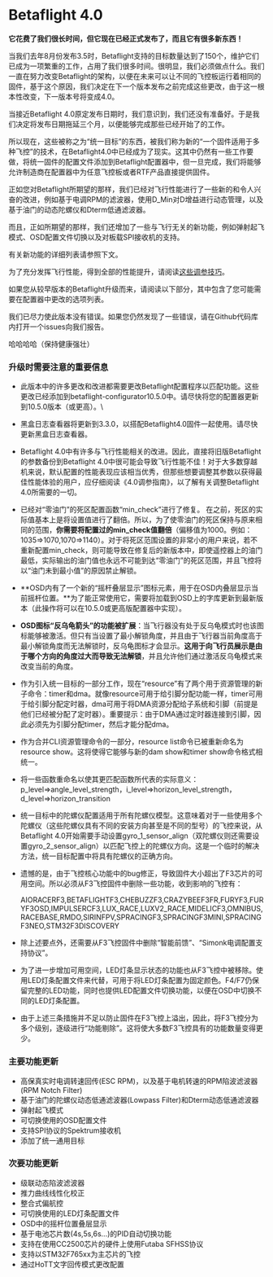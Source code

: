 # Betaflight 4.0

**它花费了我们很长时间，但它现在已经正式发布了，而且它有很多新东西！**

当我们去年8月份发布3.5时，Betaflight支持的目标数量达到了150个，维护它们已成为一项繁重的工作，占用了我们很多时间。很明显，我们必须做点什么。我们一直在努力改变Betaflight的架构，以便在未来可以让不同的飞控板运行着相同的固件，基于这个原因，我们决定在下一个版本发布之前完成这些更改，由于这一根本性改变，下一版本号将变成4.0。

当接近Betaflight 4.0原定发布日期时，我们意识到，我们还没有准备好。于是我们决定将发布日期拖延三个月，以便能够完成那些已经开始了的工作。

所以现在，这些被称之为“统一目标”的东西，被我们称为新的“一个固件适用于多种飞控”的技术，在Betaflight4.0中已经成为了现实。这其中仍然有一些工作要做，将统一固件的配置文件添加到Betaflight配置器中，但一旦完成，我们将能够允许制造商在配置器中为任意飞控板或者RTF产品直接提供固件。

正如您对Betaflight所期望的那样，我们已经对飞行性能进行了一些新的和令人兴奋的改进，例如基于电调RPM的滤波器，使用D_Min对D增益进行动态管理，以及基于油门的动态陀螺仪和Dterm低通滤波器。

而且，正如所期望的那样，我们还增加了一些与飞行无关的新功能，例如弹射起飞模式、OSD配置文件切换以及对板载SPI接收机的支持。

有关新功能的详细列表请参照下文。

为了充分发挥飞行性能，得到全部的性能提升，请阅读[这些调参技巧](../tuning-notes/betaflight-4.0.md)。

如果您从较早版本的Betaflight升级而来，请阅读以下部分，其中包含了您可能需要在配置器中更改的选项列表。

我们已尽力使此版本没有错误。如果您仍然发现了一些错误，请在Github代码库内打开一个issues向我们报告。

哈哈哈哈（保持健康强壮）

### **升级时需要注意的重要信息**

* 此版本中的许多更改和改进都需要更改Betaflight配置程序以匹配功能。这些更改已经添加到betaflight-configurator10.5.0中。请尽快将您的配置器更新到10.5.0版本（或更高）。\

* 黑盒日志查看器将更新到3.3.0，以搭配Betaflight4.0固件一起使用。请尽快更新黑盒日志查看器。
* Betaflight 4.0中有许多与飞行性能相关的改进。因此，直接将旧版Betaflight的参数备份到Betaflight 4.0中很可能会导致飞行性能不佳！对于大多数穿越机来说，默认配置的性能表现应该相当优秀，但那些想要调整其参数以获得最佳性能体验的用户，应仔细阅读《4.0调参指南》，以了解有关调整Betaflight 4.0所需要的一切。
* 已经对“零油门”的死区配置函数“min_check”进行了修复。 在之前，死区的实际值基本上是将设置值进行了翻倍。所以，为了使零油门的死区保持与原来相同的范围，**你需要将配置过的min_check值翻倍**（偏移值为1000。例如：1035=>1070,1070=>1140）。对于将死区范围设置的非常小的用户来说，若不重新配置min_check，则可能导致在修复后的新版本中，即使遥控器上的油门最低，实际输出的油门值也永远不可能到达“零油门”的死区范围，并且飞控将以“油门未到最小值”的原因禁止解锁。
* **OSD内有了一个新的“摇杆叠层显示”图标元素，用于在OSD内叠层显示当前摇杆位置。**为了能正常使用它，需要将加载到OSD上的字库更新到最新版本（此操作将可以在10.5.0或更高版配置器中实现）。
* **OSD图标“反乌龟箭头”的功能被扩展**：当飞行器没有处于反乌龟模式时也该图标能够被激活。但只有当设置了最小解锁角度，并且由于飞行器当前角度高于最小解锁角度而无法解锁时，反乌龟图标才会显示。**这用于向飞行员展示是由于哪个方向的角度过大而导致无法解锁**，并且允许他们通过激活反乌龟模式来改变当前的角度。
* 作为引入统一目标的一部分工作，现在“resource”有了两个用于资源管理的新子命令：timer和dma。就像resource可用于给引脚分配功能一样，timer可用于给引脚分配定时器，dma可用于将DMA资源分配给子系统和引脚（前提是他们已经被分配了定时器）。重要提示：由于DMA通过定时器连接到引脚，因此必须先为引脚分配timer，然后才能分配dma。
* 作为合并CLI资源管理命令的一部分，resource list命令已被重新命名为 resource show。这将使得它能够与新的dam show和timer show命令格式相统一。
* 将一些函数重命名以使其更匹配函数所代表的实际意义：p_level=>angle_level_strength，i_level=>horizon_level_strength，d_level=>horizon_transition
* 统一目标中的陀螺仪配置适用于所有陀螺仪模型。这意味着对于一些使用多个陀螺仪（这些陀螺仪具有不同的安装方向甚至是不同的型号）的飞控来说，从Betaflight 4.0开始需要手动设置gyro\_1\_sensor_align（双陀螺仪则还需要设置gyro\_2\_sensor_align）以匹配飞控上的陀螺仪方向。这是一个临时的解决方法，统一目标配置中将具有陀螺仪的正确方向。
*   遗憾的是，由于飞控核心功能中的bug修正，导致固件大小超出了F3芯片的可用空间。所以必须从F3飞控固件中删除一些功能，收到影响的飞控有：

    AIORACERF3,BETAFLIGHTF3,CHEBUZZF3,CRAZYBEEF3FR,FURYF3,FURYF3OSD,IMPULSERCF3,LUX_RACE,LUXV2\_RACE,MIDELICF3,OMNIBUS,RACEBASE,RMDO,SIRINFPV,SPRACINGF3,SPRACINGF3MINI,SPRACINGF3NEO,STM32F3DISCOVERY
* 除上述要点外，还需要从F3飞控固件中删除“智能前馈”、“Simonk电调配置支持协议”。
* 为了进一步增加可用空间，LED灯条显示状态的功能也从F3飞控中被移除。使用LED灯条配置文件来代替，可用于将LED灯条配置为固定颜色。F4/F7仍保留完整的LED功能，同时也提供LED配置文件切换功能，以便在OSD中切换不同的LED灯条配置。
* 由于上述三条措施并不足以防止固件在F3飞控上溢出，因此，将F3飞控分为多个级别，逐级进行“功能剔除”。这将使大多数F3飞控具有的功能数量变得更少。

### **主要功能更新**

* 高保真实时电调转速回传(ESC RPM)，以及基于电机转速的RPM陷波滤波器(RPM Notch Filter)
* 基于油门的陀螺仪动态低通滤波器(Lowpass Filter)和Dterm动态低通滤波器
* 弹射起飞模式
* 可切换使用的OSD配置文件
* 支持SPI协议的Spektrum接收机
* 添加了统一通用目标

### **次要功能更新**

* 级联动态陷波滤波器
* 推力曲线线性化校正
* 整合式偏航控
* 可切换使用的LED灯条配置文件
* OSD中的摇杆位置叠层显示
* 基于电池芯片数(4s,5s,6s…)的PID自动切换功能
* 支持在使用CC2500芯片的硬件上使用Futaba SFHSS协议
* 支持以STM32F765xx为主芯片的飞控
* 通过HoTT文字回传模式更改配置
